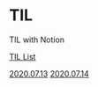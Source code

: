 # TIL
TIL with Notion

[TIL List](https://www.notion.so/5d5ng/afeb4ff079834d92ba0f92547adf1cea?v=cf3ddd107ce24f6ea87cd69cb1060e91)

[2020.07.13](https://www.notion.so/5d5ng/TIL-2020-07-13-824ba1df2ae84670b2474a6d8a4ab92a)
[2020.07.14](https://www.notion.so/5d5ng/TIL-2020-07-14-1d7e14de5b464c70b1667f6a7265ee9d)
